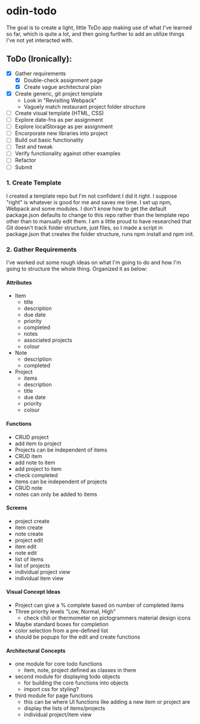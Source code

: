 # odin-todo
The goal is to create a light, little ToDo app making use of what I've learned so far, which is quite a lot, and then going further to add an utilize things I've not yet interacted with.

## ToDo (Ironically):

- [x] Gather requirements
  - [x] Double-check assignment page
  - [x] Create vague architectural plan
- [x] Create generic, git project template
  - Look in "Revisiting Webpack"
  - Vaguely match restaurant project folder structure
- [ ] Create visual template (HTML, CSS)
- [ ] Explore date-fns as per assignment
- [ ] Explore localStorage as per assignment
- [ ] Encorporate new libraries into project
- [ ] Build out basic functionality
- [ ] Test and tweak
- [ ] Verify functionality against other examples
- [ ] Refactor
- [ ] Submit

### 1. Create Template

I created a template repo but I'm not confident I did it right. I suppose "right" is whatever is good for me and saves me time. I set up npm, Webpack and some modules. I don't know how to get the default package.json defaults to change to this repo rather than the template repo other than to manually edit them. I am a little proud to have researched that Git doesn't track folder structure, just files, so I made a script in package.json that creates the folder structure, runs npm install and npm init.

### 2. Gather Requirements

I've worked out some rough ideas on what I'm going to do and how I'm going to structure the whole thing. Organized it as below:

#### Attributes

- Item
  - title
  - description
  - due date
  - priority
  - completed
  - notes
  - associated projects
  - colour
- Note
  - description
  - completed
- Project
  - items
  - description
  - title
  - due date
  - priority
  - colour

#### Functions

- CRUD project
- add item to project
- Projects can be independent of items
- CRUD item
- add note to item
- add project to item
- check completed
- items can be independent of projects
- CRUD note
- notes can only be added to items

#### Screens

- project create
- item create
- note create
- project edit
- item edit
- note edit
- list of items
- list of projects
- individual project view
- individual item view

#### Visual Concept Ideas

- Project can give a % complete based on number of completed items
- Three priority levels "Low, Normal, High"
  - check chili or thermometer on pictogrammers material design icons
- Maybe standard boxes for completion
- color selection from a pre-defined list
- should be popups for the edit and create functions

#### Architectural Concepts

- one module for core todo functions
  - item, note, project defined as classes in there
- second module for displaying todo objects
  - for building the core functions into objects
  - import css for styling?
- third module for page functions
  - this can be where UI functions like adding a new item or project are
  - display the lists of items/projects
  - individual project/item view